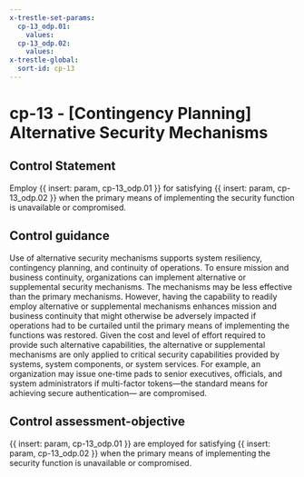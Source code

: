 ```yaml
---
x-trestle-set-params:
  cp-13_odp.01:
    values:
  cp-13_odp.02:
    values:
x-trestle-global:
  sort-id: cp-13
---
```


# cp-13 - \[Contingency Planning\] Alternative Security Mechanisms

## Control Statement

Employ {{ insert: param, cp-13_odp.01 }} for satisfying {{ insert: param, cp-13_odp.02 }} when the primary means of implementing the security function is unavailable or compromised.

## Control guidance

Use of alternative security mechanisms supports system resiliency, contingency planning, and continuity of operations. To ensure mission and business continuity, organizations can implement alternative or supplemental security mechanisms. The mechanisms may be less effective than the primary mechanisms. However, having the capability to readily employ alternative or supplemental mechanisms enhances mission and business continuity that might otherwise be adversely impacted if operations had to be curtailed until the primary means of implementing the functions was restored. Given the cost and level of effort required to provide such alternative capabilities, the alternative or supplemental mechanisms are only applied to critical security capabilities provided by systems, system components, or system services. For example, an organization may issue one-time pads to senior executives, officials, and system administrators if multi-factor tokens—the standard means for achieving secure authentication— are compromised.

## Control assessment-objective

{{ insert: param, cp-13_odp.01 }} are employed for satisfying {{ insert: param, cp-13_odp.02 }} when the primary means of implementing the security function is unavailable or compromised.
